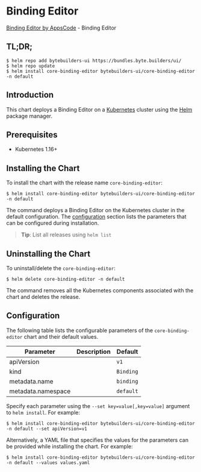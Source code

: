 # Binding Editor

[Binding Editor by AppsCode](https://byte.builders) - Binding Editor

## TL;DR;

```console
$ helm repo add bytebuilders-ui https://bundles.byte.builders/ui/
$ helm repo update
$ helm install core-binding-editor bytebuilders-ui/core-binding-editor -n default
```

## Introduction

This chart deploys a Binding Editor on a [Kubernetes](http://kubernetes.io) cluster using the [Helm](https://helm.sh) package manager.

## Prerequisites

- Kubernetes 1.16+

## Installing the Chart

To install the chart with the release name `core-binding-editor`:

```console
$ helm install core-binding-editor bytebuilders-ui/core-binding-editor -n default
```

The command deploys a Binding Editor on the Kubernetes cluster in the default configuration. The [configuration](#configuration) section lists the parameters that can be configured during installation.

> **Tip**: List all releases using `helm list`

## Uninstalling the Chart

To uninstall/delete the `core-binding-editor`:

```console
$ helm delete core-binding-editor -n default
```

The command removes all the Kubernetes components associated with the chart and deletes the release.

## Configuration

The following table lists the configurable parameters of the `core-binding-editor` chart and their default values.

|     Parameter      | Description |  Default  |
|--------------------|-------------|-----------|
| apiVersion         |             | `v1`      |
| kind               |             | `Binding` |
| metadata.name      |             | `binding` |
| metadata.namespace |             | `default` |


Specify each parameter using the `--set key=value[,key=value]` argument to `helm install`. For example:

```console
$ helm install core-binding-editor bytebuilders-ui/core-binding-editor -n default --set apiVersion=v1
```

Alternatively, a YAML file that specifies the values for the parameters can be provided while
installing the chart. For example:

```console
$ helm install core-binding-editor bytebuilders-ui/core-binding-editor -n default --values values.yaml
```
